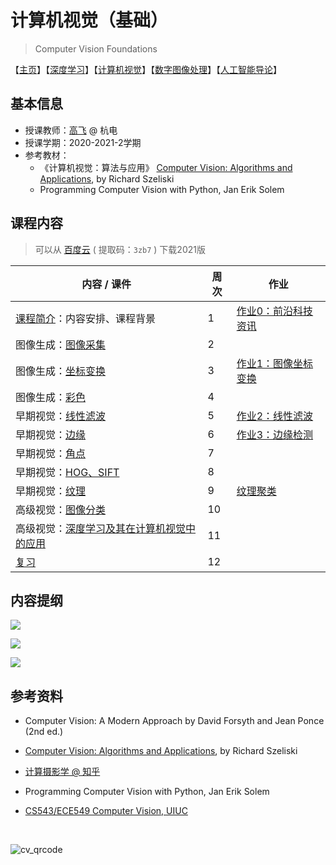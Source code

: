 # 计算机视觉（基础）

> Computer Vision Foundations

【[主页](https://aiart.live/courses/)】【[深度学习](https://aiart.live/courses/dl.html)】【[计算机视觉](https://aiart.live/courses/cv.html)】【[数字图像处理](https://aiart.live/courses/dip.html)】【[人工智能导论](https://aiart.live/courses/intro2ai.html)】

## 基本信息

- 授课教师：[高飞](http://aiart.live) @ 杭电
- 授课学期：2020-2021-2学期
- 参考教材：
  - 《计算机视觉：算法与应用》
    [Computer Vision: Algorithms and Applications](https://szeliski.org/Book/), by Richard Szeliski
  - Programming Computer Vision with Python, Jan Erik Solem

## 课程内容

> 可以从 [百度云](https://pan.baidu.com/s/1aSCzfstViyukKwRmpdgtpw) ( 提取码：`3zb7` ) 下载2021版

| 内容 / 课件                                  | 周次   | 作业                                |
| ---------------------------------------- | ---- | --------------------------------- |
| [课程简介](/计算机视觉基础/CV-01课程简介.pdf)：内容安排、课程背景  | 1    | [作业0：前沿科技资讯](/计算机视觉基础/TechNews.md) |
| 图像生成：[图像采集](/计算机视觉基础/CV-02图像生成-图像采集.pdf)  | 2    |                                   |
| 图像生成：[坐标变换](/计算机视觉基础/CV-04图像生成-坐标变换.pdf)  | 3    | [作业1：图像坐标变换](/计算机视觉基础/作业1图像生成.md)  |
| 图像生成：[彩色](/计算机视觉基础/CV-03图像生成-颜色.pdf)      | 4    |                                   |
| 早期视觉：[线性滤波](/计算机视觉基础/CV-05早期视觉-线性滤波.pdf)  | 5    | [作业2：线性滤波](/计算机视觉基础/作业2线性滤波.md)    |
| 早期视觉：[边缘](/计算机视觉基础/CV-06早期视觉-边缘.pdf)      | 6    | [作业3：边缘检测](/计算机视觉基础/作业3边缘检测.md)    |
| 早期视觉：[角点](/计算机视觉基础/CV-07早期视觉-角点corner.pdf) | 7    |                                   |
| 早期视觉：[HOG、SIFT](/计算机视觉基础/CV-08早期视觉-HOG-SIFT.pdf) | 8    |                                   |
| 早期视觉：[纹理](/计算机视觉基础/CV-09早期视觉-纹理.pdf)      | 9    | [纹理聚类](/计算机视觉基础/作业4纹理聚类.md)        |
| 高级视觉：[图像分类](/计算机视觉基础/CV-10图像分类.pdf)       | 10   |                                   |
| 高级视觉：[深度学习及其在计算机视觉中的应用](/计算机视觉基础/CV-11深度学习及其在计算机视觉中的应用.pdf) | 11   |                                   |
| [复习](/计算机视觉基础/cv_all.png)                 | 12   |                                   |

## 内容提纲

![](/计算机视觉基础/cv_base.png)

![](/计算机视觉基础/cv_low.png)

![](/计算机视觉基础/cv_high.png)

## 参考资料

- Computer Vision: A Modern Approach by David Forsyth and Jean Ponce (2nd ed.)

- [Computer Vision: Algorithms and Applications](https://szeliski.org/Book/), by Richard Szeliski

- [计算摄影学 @ 知乎](https://www.zhihu.com/column/hawkcp)

- Programming Computer Vision with Python, Jan Erik Solem

- [CS543/ECE549 Computer Vision, UIUC](https://courses.engr.illinois.edu/)

  ​

![cv_qrcode](/计算机视觉基础/cv_qrcode.jpg)

